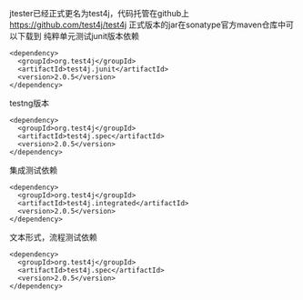 jtester已经正式更名为test4j，代码托管在github上
https://github.com/test4j/test4j
正式版本的jar在sonatype官方maven仓库中可以下载到
纯粹单元测试junit版本依赖
```
<dependency>
  <groupId>org.test4j</groupId>
  <artifactId>test4j.junit</artifactId>
  <version>2.0.5</version>
</dependency>
```
testng版本
```
<dependency>
  <groupId>org.test4j</groupId>
  <artifactId>test4j.spec</artifactId>
  <version>2.0.5</version>
</dependency>
```
集成测试依赖
```
<dependency>
  <groupId>org.test4j</groupId>
  <artifactId>test4j.integrated</artifactId>
  <version>2.0.5</version>
</dependency>
```
文本形式，流程测试依赖
```
<dependency>
  <groupId>org.test4j</groupId>
  <artifactId>test4j.spec</artifactId>
  <version>2.0.5</version>
</dependency>
```